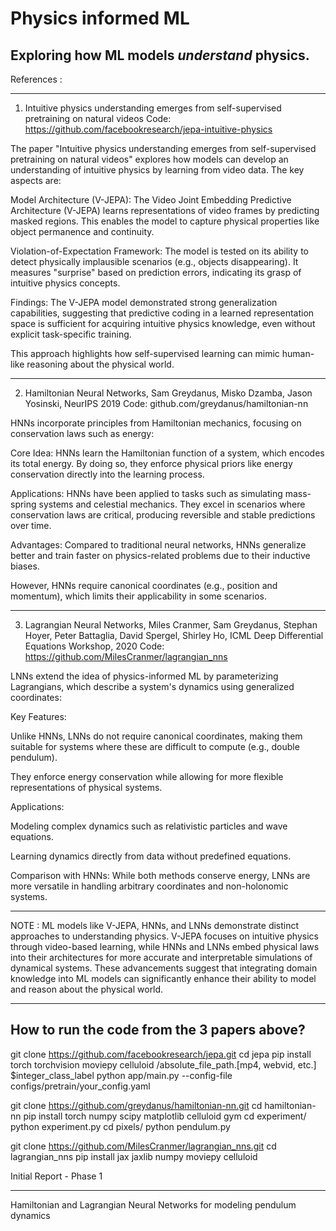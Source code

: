 # Physics informed ML
## Exploring how ML models *understand* physics. 



References : 
**********************************************************************************

1. Intuitive physics understanding emerges from self-supervised pretraining
on natural videos Code: https://github.com/facebookresearch/jepa-intuitive-physics

The paper "Intuitive physics understanding emerges from self-supervised pretraining on natural videos" explores how models can develop an understanding of intuitive physics by learning from video data. The key aspects are:

Model Architecture (V-JEPA): The Video Joint Embedding Predictive Architecture (V-JEPA) learns representations of video frames by predicting masked regions. This enables the model to capture physical properties like object permanence and continuity.

Violation-of-Expectation Framework: The model is tested on its ability to detect physically implausible scenarios (e.g., objects disappearing). It measures "surprise" based on prediction errors, indicating its grasp of intuitive physics concepts.

Findings: The V-JEPA model demonstrated strong generalization capabilities, suggesting that predictive coding in a learned representation space is sufficient for acquiring intuitive physics knowledge, even without explicit task-specific training.

This approach highlights how self-supervised learning can mimic human-like reasoning about the physical world.

**********************************************************************************

2. Hamiltonian Neural Networks, Sam Greydanus, Misko Dzamba, Jason Yosinski,
NeurIPS 2019 Code: github.com/greydanus/hamiltonian-nn

HNNs incorporate principles from Hamiltonian mechanics, focusing on conservation laws such as energy:

Core Idea: HNNs learn the Hamiltonian function of a system, which encodes its total energy. By doing so, they enforce physical priors like energy conservation directly into the learning process.

Applications: HNNs have been applied to tasks such as simulating mass-spring systems and celestial mechanics. They excel in scenarios where conservation laws are critical, producing reversible and stable predictions over time.

Advantages: Compared to traditional neural networks, HNNs generalize better and train faster on physics-related problems due to their inductive biases.

However, HNNs require canonical coordinates (e.g., position and momentum), which limits their applicability in some scenarios.


**********************************************************************************


3. Lagrangian Neural Networks, Miles Cranmer, Sam Greydanus, Stephan Hoyer,
Peter Battaglia, David Spergel, Shirley Ho, ICML Deep Differential Equations Workshop,
2020
Code: https://github.com/MilesCranmer/lagrangian_nns

LNNs extend the idea of physics-informed ML by parameterizing Lagrangians, which describe a system's dynamics using generalized coordinates:

Key Features:

Unlike HNNs, LNNs do not require canonical coordinates, making them suitable for systems where these are difficult to compute (e.g., double pendulum).

They enforce energy conservation while allowing for more flexible representations of physical systems.

Applications:

Modeling complex dynamics such as relativistic particles and wave equations.

Learning dynamics directly from data without predefined equations.

Comparison with HNNs: While both methods conserve energy, LNNs are more versatile in handling arbitrary coordinates and non-holonomic systems.

**********************************************************************************


NOTE : ML models like V-JEPA, HNNs, and LNNs demonstrate distinct approaches to understanding physics. V-JEPA focuses on intuitive physics through video-based learning, while HNNs and LNNs embed physical laws into their architectures for more accurate and interpretable simulations of dynamical systems. These advancements suggest that integrating domain knowledge into ML models can significantly enhance their ability to model and reason about the physical world.



**********************************************************************************

## How to run the code from the 3 papers above? 

git clone https://github.com/facebookresearch/jepa.git
cd jepa
pip install torch torchvision moviepy celluloid
/absolute_file_path.[mp4, webvid, etc.] $integer_class_label
python app/main.py --config-file configs/pretrain/your_config.yaml


git clone https://github.com/greydanus/hamiltonian-nn.git
cd hamiltonian-nn
pip install torch numpy scipy matplotlib celluloid gym
cd experiment/
python experiment.py
cd pixels/
python pendulum.py



git clone https://github.com/MilesCranmer/lagrangian_nns.git
cd lagrangian_nns
pip install jax jaxlib numpy moviepy celluloid


Initial Report - Phase 1
________________________

Hamiltonian and Lagrangian Neural Networks for modeling pendulum dynamics




